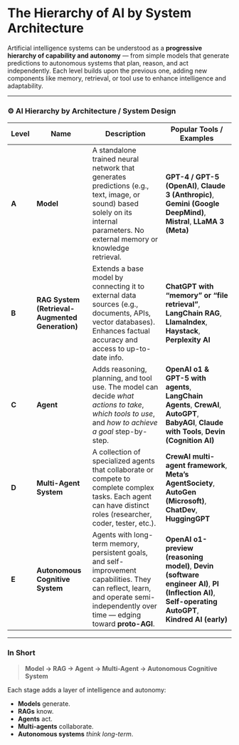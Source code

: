 # The Hierarchy of AI by System Architecture

Artificial intelligence systems can be understood as a **progressive hierarchy of capability and autonomy** — from simple models that generate predictions to autonomous systems that plan, reason, and act independently.
Each level builds upon the previous one, adding new components like memory, retrieval, or tool use to enhance intelligence and adaptability.

---

### ⚙️ AI Hierarchy by Architecture / System Design

| **Level** | **Name**                                        | **Description**                                                                                                                                                                     | **Popular Tools / Examples**                                                                                                                          |
| --------- | ----------------------------------------------- | ----------------------------------------------------------------------------------------------------------------------------------------------------------------------------------- | ----------------------------------------------------------------------------------------------------------------------------------------------------- |
| **A**     | **Model**                                       | A standalone trained neural network that generates predictions (e.g., text, image, or sound) based solely on its internal parameters. No external memory or knowledge retrieval.    | **GPT-4 / GPT-5 (OpenAI)**, **Claude 3 (Anthropic)**, **Gemini (Google DeepMind)**, **Mistral**, **LLaMA 3 (Meta)**                                   |
| **B**     | **RAG System (Retrieval-Augmented Generation)** | Extends a base model by connecting it to external data sources (e.g., documents, APIs, vector databases). Enhances factual accuracy and access to up-to-date info.                  | **ChatGPT with “memory” or “file retrieval”**, **LangChain RAG**, **LlamaIndex**, **Haystack**, **Perplexity AI**                                     |
| **C**     | **Agent**                                       | Adds reasoning, planning, and tool use. The model can decide _what actions to take_, _which tools to use_, and _how to achieve a goal_ step-by-step.                                | **OpenAI o1 & GPT-5 with agents**, **LangChain Agents**, **CrewAI**, **AutoGPT**, **BabyAGI**, **Claude with Tools**, **Devin (Cognition AI)**        |
| **D**     | **Multi-Agent System**                          | A collection of specialized agents that collaborate or compete to complete complex tasks. Each agent can have distinct roles (researcher, coder, tester, etc.).                     | **CrewAI multi-agent framework**, **Meta’s AgentSociety**, **AutoGen (Microsoft)**, **ChatDev**, **HuggingGPT**                                       |
| **E**     | **Autonomous Cognitive System**                 | Agents with long-term memory, persistent goals, and self-improvement capabilities. They can reflect, learn, and operate semi-independently over time — edging toward **proto-AGI**. | **OpenAI o1-preview (reasoning model)**, **Devin (software engineer AI)**, **PI (Inflection AI)**, **Self-operating AutoGPT**, **Kindred AI (early)** |

---

### In Short

> **Model → RAG → Agent → Multi-Agent → Autonomous Cognitive System**

Each stage adds a layer of intelligence and autonomy:

- **Models** generate.
- **RAGs** know.
- **Agents** act.
- **Multi-agents** collaborate.
- **Autonomous systems** _think long-term_.

